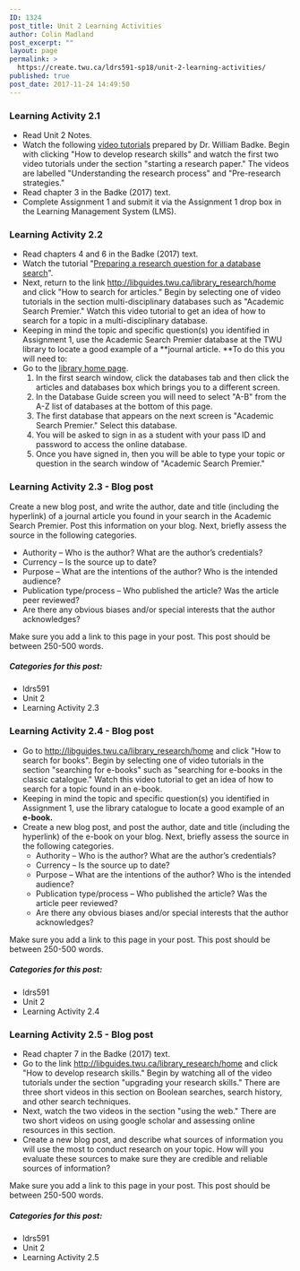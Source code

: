 ```yaml
---
ID: 1324
post_title: Unit 2 Learning Activities
author: Colin Madland
post_excerpt: ""
layout: page
permalink: >
  https://create.twu.ca/ldrs591-sp18/unit-2-learning-activities/
published: true
post_date: 2017-11-24 14:49:50
---
```

<h3>Learning Activity 2.1</h3>

<ul>
<li>Read Unit 2 Notes.</li>
<li>Watch the following <a href="[http://libguides.twu.ca/library_research/home](http://libguides.twu.ca/library_research/home)">video tutorials</a> prepared by Dr. William Badke. Begin with clicking "How to develop research skills" and watch the first two video tutorials under the section "starting a research paper." The videos are labelled "Understanding the research process" and "Pre-research strategies."</li>
<li>Read chapter 3 in the Badke (2017) text.</li>
<li>Complete Assignment 1 and submit it via the Assignment 1 drop box in the Learning Management System (LMS).</li>
</ul>

<h3>Learning Activity 2.2</h3>

<ul>
<li>Read chapters 4 and 6 in the Badke (2017) text.</li>
<li>Watch the tutorial "<a href="https://vimeo.com/161998287/7661f12293">Preparing a research question for a database search</a>".</li>
<li>Next, return to the link <a href="http://libguides.twu.ca/library_research/home">http://libguides.twu.ca/library_research/home</a> and click "How to search for articles." Begin by selecting one of video tutorials in the section multi-disciplinary databases such as "Academic Search Premier." Watch this video tutorial to get an idea of how to search for a topic in a multi-disciplinary database.</li>
<li>Keeping in mind the topic and specific question(s) you identified in Assignment 1, use the Academic Search Premier database at the TWU library to locate a good example of a **journal article. **To do this you will need to:</li>
<li>Go to the <a href="https://www.twu.ca/library">library home page</a>.

<ol>
<li>In the first search window, click the databases tab and then click the articles and databases box which brings you to a different screen.</li>
<li>In the Database Guide screen you will need to select "A-B" from the A-Z list of databases at the bottom of this page.</li>
<li>The first database that appears on the next screen is "Academic Search Premier." Select this database.</li>
<li>You will be asked to sign in as a student with your pass ID and password to access the online database.</li>
<li>Once you have signed in, then you will be able to type your topic or question in the search window of "Academic Search Premier."</li>
</ol></li>
</ul>

<h3>Learning Activity 2.3 - Blog post</h3>

Create a new blog post, and write the author, date and title (including the hyperlink) of a journal article you found in your search in the Academic Search Premier. Post this information on your blog. Next, briefly assess the source in the following categories.

<ul>
<li>Authority – Who is the author? What are the author’s credentials?</li>
<li>Currency – Is the source up to date?</li>
<li>Purpose – What are the intentions of the author? Who is the intended audience?</li>
<li>Publication type/process – Who published the article? Was the article peer reviewed?</li>
<li>Are there any obvious biases and/or special interests that the author acknowledges?</li>
</ul>

Make sure you add a link to this page in your post. This post should be between 250-500 words.

<h5>Categories for this post:</h5>

<ul>
<li>ldrs591</li>
<li>Unit 2</li>
<li>Learning Activity 2.3</li>
</ul>

<h3>Learning Activity 2.4 - Blog post</h3>

<ul>
<li>Go to <a href="http://libguides.twu.ca/library_research/home">http://libguides.twu.ca/library_research/home</a> and click "How to search for books". Begin by selecting one of video tutorials in the section "searching for e-books" such as "searching for e-books in the classic catalogue." Watch this video tutorial to get an idea of how to search for a topic found in an e-book.</li>
<li>Keeping in mind the topic and specific question(s) you identified in Assignment 1, use the library catalogue to locate a good example of an <strong>e-book.</strong></li>
<li>Create a new blog post, and post the author, date and title (including the hyperlink) of the e-book on your blog. Next, briefly assess the source in the following categories.

<ul>
<li>Authority – Who is the author? What are the author’s credentials?</li>
<li>Currency – Is the source up to date?</li>
<li>Purpose – What are the intentions of the author? Who is the intended audience?</li>
<li>Publication type/process – Who published the article? Was the article peer reviewed?</li>
<li>Are there any obvious biases and/or special interests that the author acknowledges?</li>
</ul></li>
</ul>

Make sure you add a link to this page in your post. This post should be between 250-500 words.

<h5>Categories for this post:</h5>

<ul>
<li>ldrs591</li>
<li>Unit 2</li>
<li>Learning Activity 2.4</li>
</ul>

<h3>Learning Activity 2.5 - Blog post</h3>

<ul>
<li>Read chapter 7 in the Badke (2017) text.</li>
<li>Go to the link <a href="http://libguides.twu.ca/library_research/home">http://libguides.twu.ca/library_research/home</a> and click "How to develop research skills." Begin by watching all of the video tutorials under the section "upgrading your research skills." There are three short videos in this section on Boolean searches, search history, and other search techniques.</li>
<li>Next, watch the two videos in the section "using the web." There are two short videos on using google scholar and assessing online resources in this section.</li>
<li>Create a new blog post, and describe what sources of information you will use the most to conduct research on your topic. How will you evaluate these sources to make sure they are credible and reliable sources of information?</li>
</ul>

Make sure you add a link to this page in your post. This post should be between 250-500 words.

<h5>Categories for this post:</h5>

<ul>
<li>ldrs591</li>
<li>Unit 2</li>
<li>Learning Activity 2.5</li>
</ul>